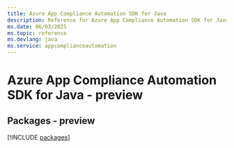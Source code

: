 ```yaml
---
title: Azure App Compliance Automation SDK for Java
description: Reference for Azure App Compliance Automation SDK for Java
ms.date: 06/03/2025
ms.topic: reference
ms.devlang: java
ms.service: appcomplianceautomation
---
```

# Azure App Compliance Automation SDK for Java - preview
## Packages - preview
[!INCLUDE [packages](app-compliance-automation-index.md)]